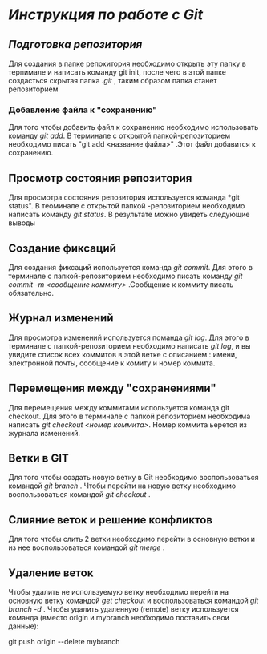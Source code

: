 # __*Инструкция по работе с Git*__
## __*Подготовка репозитория*__
Для создания в папке репохитория необходимо открыть эту папку в терпимале и написать команду git init, после чего в этой папке создасться скрытая папка *.git* , таким образом папка станет репозиторием 
 

### Добавление файла к "сохранению"
Для того чтобы добавить файл к сохранению необходимо использовать команду *git add*. В терминале с открытой папкой-репозиторием необходимо писать "git add <название файла>" .Этот файл добавится к сохранению.

## Просмотр состояния репозитория
Для просмотра состояния репозитория используется команда *git status". В теоминале с открытой папкой -репозиторием необходимо написать команду *git status*. В результате можно увидеть следующие выводы
## Создание фиксаций
Для создания фиксаций используется команда *git commit*. Для этого в терминале с папкой-репозиторием необходимо писать команду *git commit -m <сообщение коммиту>* .Сообщение к коммиту писать обязательно.
## Журнал изменений
Для просмотра изменений используется поманда *git log*. Для этого в терминале с папкой-репозиторием необходимо написать *git log*, и вы увидите список всех коммитов в этой ветке с описанием : имени, электронной почты, сообщение к комиту и номер коммита.

## Перемещения между "сохранениями"
Для перемещения между коммитами используется команда git checkout. Для этого в терминале с папкой репозиторием необходима написать *git checkout <номер коммита>*. Номер коммита ьерется из журнала изменений.

## Ветки в GIT
Для того чтобы создать новую ветку в Git необходимо воспользоваться командой *git branch <name>*. Чтобы перейти на новую ветку необходимо воспользоваться командой *git checkout <name>*.

## Слияние веток и решение конфликтов
Для того чтобы слить 2 ветки необходимо перейти в основную ветки и из нее воспользоваться командой *git merge <name>*.


## Удаление веток
Чтобы удалить не используемую ветку необходимо перейти на основную ветку командой *get checkout <name>* и  воспользоваться командой *git branch -d <name>*. 
Чтобы удалить удаленную (remote) ветку используется команда (вместо origin и mybranch необходимо поставить свои данные):

git push origin --delete mybranch
##

